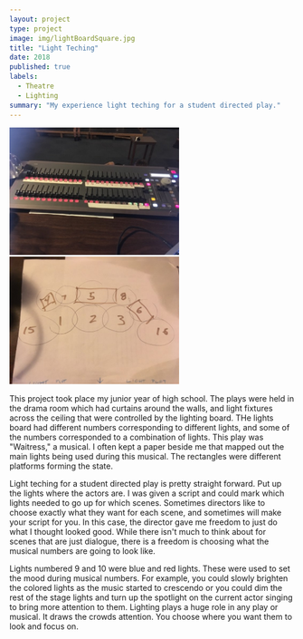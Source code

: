 ```yaml
---
layout: project
type: project
image: img/lightBoardSquare.jpg
title: "Light Teching"
date: 2018
published: true
labels:
  - Theatre
  - Lighting
summary: "My experience light teching for a student directed play."
---
```


<div class="text-center p-4">
  <img width="300px" src="../img/lightBoard.jpg" class="img-thumbnail" >
  <img width="300px" src="../img/lightBoardPaper.jpg" class="img-thumbnail" >
</div>

This project took place my junior year of high school. The plays were held in the drama room which had curtains around the walls, and light fixtures across the ceiling that were controlled by the lighting board. THe lights board had different numbers corresponding to different lights, and some of the numbers corresponded to a combination of lights. This play was "Waitress," a musical. I often kept a paper beside me that mapped out the main lights being used during this musical. The rectangles were different platforms forming the state. 

Light teching for a student directed play is pretty straight forward. Put up the lights where the actors are. I was given a script and could mark which lights needed to go up for which scenes. Sometimes directors like to choose exactly what they want for each scene, and sometimes will make your script for you. In this case, the director gave me freedom to just do what I thought looked good. While there isn't much to think about for scenes that are just dialogue, there is a freedom is choosing what the musical numbers are going to look like. 

Lights numbered 9 and 10 were blue and red lights. These were used to set the mood during musical numbers. For example, you could slowly brighten the colored lights as the music started to crescendo or you could dim the rest of the stage lights and turn up the spotlight on the current actor singing to bring more attention to them. Lighting plays a huge role in any play or musical. It draws the crowds attention. You choose where you want them to look and focus on. 
